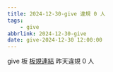 ```yaml
---
title: 2024-12-30-give 違規 0 人
tags:
    - give
abbrlink: 2024-12-30-give
date: give-2024-12-30 12:00:00
---
```

give 板 [板規連結](https://www.ptt.cc/bbs/give/M.1612495900.A.C32.html)
昨天違規 0 人
